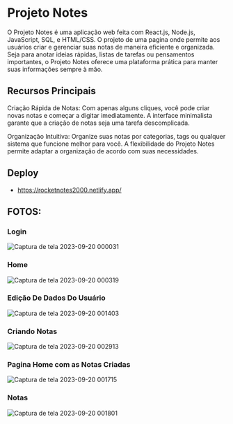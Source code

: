 # Projeto Notes

O Projeto Notes é uma aplicação web feita com React.js, Node.js, JavaScript, SQL, e HTML/CSS. O projeto de uma pagina onde permite aos usuários criar e gerenciar suas notas de maneira eficiente e organizada. Seja para anotar ideias rápidas, listas de tarefas ou pensamentos importantes, o Projeto Notes oferece uma plataforma prática para manter suas informações sempre à mão.

## Recursos Principais

Criação Rápida de Notas: Com apenas alguns cliques, você pode criar novas notas e começar a digitar imediatamente. A interface minimalista garante que a criação de notas seja uma tarefa descomplicada.

Organização Intuitiva: Organize suas notas por categorias, tags ou qualquer sistema que funcione melhor para você. A flexibilidade do Projeto Notes permite adaptar a organização de acordo com suas necessidades.

## Deploy 
- https://rocketnotes2000.netlify.app/
## FOTOS:


### Login 
![Captura de tela 2023-09-20 000031](https://github.com/Prattiz/Notes/assets/135062914/ce1c7b5d-1624-42f0-9c49-6f897f7e4115)
### Home 
![Captura de tela 2023-09-20 000319](https://github.com/Prattiz/Notes/assets/135062914/eed2bc1a-2d63-4411-b5f1-f0be8a8f441b)
### Edição De Dados Do Usuário
![Captura de tela 2023-09-20 001403](https://github.com/Prattiz/Notes/assets/135062914/d9602985-e1ed-4b5d-9d04-efa37d9eef06)
### Criando Notas
![Captura de tela 2023-09-20 002913](https://github.com/Prattiz/Notes/assets/135062914/2d6472fd-27ff-4c21-8401-81095d7ee9cc)
  
### Pagina Home com as Notas Criadas
![Captura de tela 2023-09-20 001715](https://github.com/Prattiz/Notes/assets/135062914/1f514309-db4f-423e-a71a-d1b21c3e91e6)

### Notas
![Captura de tela 2023-09-20 001801](https://github.com/Prattiz/Notes/assets/135062914/f0c324ca-245e-4e80-a67b-ccdfefeedf73)
